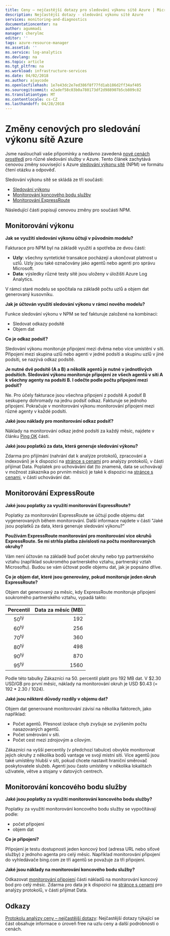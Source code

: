```yaml
---
title: Ceny – nejčastější dotazy pro sledování výkonu sítě Azure | Microsoft Docs
description: Nejčastější dotazy - sledování výkonu sítě Azure
services: monitoring-and-diagnostics
documentationcenter: na
author: agummadi
manager: cherylmc
editor: ''
tags: azure-resource-manager
ms.assetid: ''
ms.service: log-analytics
ms.devlang: na
ms.topic: article
ms.tgt_pltfrm: na
ms.workload: infrastructure-services
ms.date: 04/02/2018
ms.author: ajaycode
ms.openlocfilehash: 1e7e43dc2e7ed386f8f77fd1ab186d2ff34af405
ms.sourcegitcommit: e2adef58c03b0a780173df2d988907b5cb809c82
ms.translationtype: MT
ms.contentlocale: cs-CZ
ms.lasthandoff: 04/28/2018
---
```

# <a name="pricing-changes-for-azure-network-performance-monitor"></a>Změny cenových pro sledování výkonu sítě Azure

Jsme naslouchali vaše připomínky a nedávno zavedená [nové cenách prostředí](https://azure.microsoft.com/blog/introducing-a-new-way-to-purchase-azure-monitoring-services/) pro různé sledování služby v Azure. Tento článek zachytává cenovou změny související s Azure [sledování výkonu sítě](https://docs.microsoft.com/azure/networking/network-monitoring-overview) (NPM) ve formátu čtení otázku a odpověď.

Sledování výkonu sítě se skládá ze tří součástí:
* [Sledování výkonu](https://docs.microsoft.com/azure/networking/network-monitoring-overview#performance-monitor)
* [Monitorování koncového bodu služby](https://docs.microsoft.com/azure/networking/network-monitoring-overview#service-endpoint-monitor)
* [Monitorování ExpressRoute](https://docs.microsoft.com/azure/networking/network-monitoring-overview#expressroute-monitor)

Následující části popisují cenovou změny pro součásti NPM.

## <a name="performance-monitor"></a>Monitorování výkonu

**Jak se využití sledování výkonu účtují v původním modelu?**

Fakturace pro NPM byl na základě využití a spotřeba ze dvou částí:
* **Uzly**: všechny syntetické transakce pocházejí a ukončovat platnost u uzlů. Uzly jsou také označovány jako agentů nebo agenti pro správu Microsoft.
* **Data**: výsledky různé testy sítě jsou uloženy v úložišti Azure Log Analytics.

V rámci staré modelu se spočítala na základě počtu uzlů a objem dat generovaný kusovníku. 

**Jak je účtován využití sledování výkonu v rámci nového modelu?**

Funkce sledování výkonu v NPM se teď fakturuje založené na kombinaci: 

* Sledovat odkazy podsítě
* Objem dat

**Co je odkaz podsíť?**

Sledování výkonu monitoruje připojení mezi dvěma nebo více umístění v síti. Připojení mezi skupina uzlů nebo agenti v jedné podsíti a skupinu uzlů v jiné podsíti, se nazývá odkaz podsítě.

**Je nutné dvě podsítě (A a B) a několik agentů je nutné v jednotlivých podsítích. Sledování výkonu monitoruje připojení ze všech agentů v síti A k všechny agenty na podsíti B. I odečte podle počtu připojení mezi podsíť?**

Ne. Pro účely fakturace jsou všechna připojení z podsítě A podsíť B seskupeny dohromady na jednu podsíť odkaz. Fakturuje se jednoho připojení. Pokračuje v monitorování výkonu monitorování připojení mezi různé agenty v každé podsíti.

**Jaké jsou náklady pro monitorování odkaz podsíť?**

Náklady na monitorování odkaz jedné podsíti za každý měsíc, najdete v článku [Ping OK](https://azure.microsoft.com/pricing/details/network-watcher/) části.

**Jaké jsou poplatků za data, která generuje sledování výkonu?**

Zdarma pro přijímání (nahrání dat k analýze protokolů, zpracování a indexování) je k dispozici na [stránce s cenami](https://azure.microsoft.com/pricing/details/log-analytics/) pro analýzy protokolů, v části přijímat Data. Poplatek pro uchovávání dat (to znamená, data se uchovávají v možnost zákazníka po prvním měsíci) je také k dispozici na [stránce s cenami](https://azure.microsoft.com/pricing/details/log-analytics/), v části uchovávání dat.


## <a name="expressroute-monitor"></a>Monitorování ExpressRoute

**Jaké jsou poplatky za využití monitorování ExpressRoute?**

Poplatky za monitorování ExpressRoute se účtují podle objemu dat vygenerovaných během monitorování. Další informace najdete v části "Jaké jsou poplatků za data, která generuje sledování výkonu?"

**Používám ExpressRoute monitorování pro monitorování více okruhů ExpressRoute. Se mi strhla platba závislosti na počtu monitorovaných okruhy?**

Vám není účtován na základě buď počet okruhy nebo typ partnerského vztahu (například soukromého partnerského vztahu, partnerský vztah Microsoftu). Budou se vám účtovat podle objemu dat, jak je popsáno dříve.

**Co je objem dat, které jsou generovány, pokud monitoruje jeden okruh ExpressRoute?**

Objem dat generovaný za měsíc, kdy ExpressRoute monitoruje připojení soukromého partnerského vztahu, vypadá takto:

|Percentil      |Data za měsíc (MB)|
| :---:          |           ---:|
|50<sup>tý</sup> |            192|
|60<sup>tý</sup> |            256|
|70<sup>tý</sup> |            360|
|80<sup>tý</sup> |            498|
|90<sup>tý</sup> |            870|
|95<sup>tý</sup> |           1560|


Podle této tabulky Zákazníci na 50. percentil platit pro 192 MB dat. V $2.30 USD/GB pro první měsíc, náklady na monitorování okruh je USD $0.43 (= 192 * 2.30 / 1024).

**Jaké jsou některé důvody rozdíly v objemu dat?**

Objem dat generované monitorování závisí na několika faktorech, jako například:
* Počet agentů. Přesnost izolace chyb zvyšuje se zvýšením počtu nasazovaných agentů.
* Počet směrování v síti.
* Počet cest mezi zdrojovým a cílovým.

Zákazníci na vyšší percentily (v předchozí tabulce) obvykle monitorovat jejich okruhy z několika bodů vantage ve svojí místní síti. Více agentů jsou také umístěny hlubší v síti, pokud chcete nastavit hraniční směrovač poskytovatele služeb. Agenti jsou často umístěny v několika lokalitách uživatele, větve a stojany v datových centrech.

## <a name="service-endpoint-monitor"></a>Monitorování koncového bodu služby

**Jaké jsou poplatky za využití monitorování koncového bodu služby?**

Poplatky za využití monitorování koncového bodu služby se vypočítávají podle:
* počet připojení
* objem dat

**Co je připojení?**

Připojení je testu dostupnosti jeden koncový bod (adresa URL nebo síťové služby) z jednoho agenta pro celý měsíc. Například monitorování připojení do vyhledávače bing.com ze tří agentů se považuje za tři připojení.

**Jaké jsou náklady na monitorování koncového bodu služby?**

Odkazovat [monitorování připojení](https://azure.microsoft.com/pricing/details/network-watcher/) části nákladů na monitorování koncový bod pro celý měsíc. Zdarma pro data je k dispozici na [stránce s cenami](https://azure.microsoft.com/pricing/details/log-analytics/) pro analýzy protokolů, v části přijímat Data.

## <a name="references"></a>Odkazy

[Protokolu analýzy ceny – nejčastější dotazy](https://azure.microsoft.com/pricing/details/log-analytics/): Nejčastější dotazy týkající se část obsahuje informace o úroveň free na uzlu ceny a další podrobnosti o cenách.

